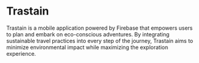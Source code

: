 # Trastain

Trastain is a mobile application powered by Firebase that empowers users to plan and embark on eco-conscious adventures. By integrating sustainable travel practices into every step of the journey, Trastain aims to minimize environmental impact while maximizing the exploration experience.


